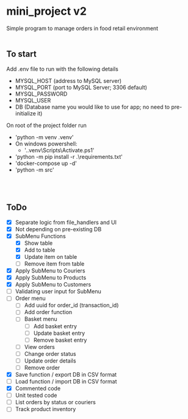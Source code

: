 # mini_project v2
Simple program to manage orders in food retail environment
<br/>
<br/>
## To start
Add .env file to run with the following details
- MYSQL_HOST (address to MySQL server)
- MYSQL_PORT (port to MySQL Server; 3306 default)
- MYSQL_PASSWORD
- MYSQL_USER
- DB (Database name you would like to use for app; no need to pre-initialize it)

On root of the project folder run
* 'python -m venv .venv'
* On windows powershell:
  * '.\.venv\Scripts\Activate.ps1'
* 'python -m pip install -r .\requirements.txt'
* 'docker-compose up -d'
* 'python -m src'
<br/>
<br/>

## ToDo
- [x] Separate logic from file_handlers and UI
- [x] Not depending on pre-existing DB
- [x] SubMenu Functions
    - [x] Show table
    - [x] Add to table
    - [x] Update item on table
    - [ ] Remove item from table
- [x] Apply SubMenu to Couriers
- [x] Apply SubMenu to Products
- [x] Apply SubMenu to Customers
- [ ] Validating user input for SubMenu
- [ ] Order menu
  - [ ] Add uuid for order_id (transaction_id)
  - [ ] Add order function
  - [ ] Basket menu
    - [ ] Add basket entry
    - [ ] Update basket entry
    - [ ] Remove basket entry
  - [ ] View orders
  - [ ] Change order status
  - [ ] Update order details
  - [ ] Remove order
- [x] Save function / export DB in CSV format
- [ ] Load function / import DB in CSV format
- [x] Commented code
- [ ] Unit tested code
- [ ] List orders by status or couriers
- [ ] Track product inventory